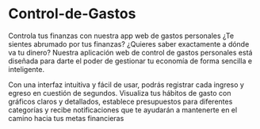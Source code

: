 # Control-de-Gastos
Controla tus finanzas con nuestra app web de gastos personales
¿Te sientes abrumado por tus finanzas? ¿Quieres saber exactamente a dónde va tu dinero? Nuestra aplicación web de control de gastos personales está diseñada para darte el poder de gestionar tu economía de forma sencilla e inteligente.

Con una interfaz intuitiva y fácil de usar, podrás registrar cada ingreso y egreso en cuestión de segundos. Visualiza tus hábitos de gasto con gráficos claros y detallados, establece presupuestos para diferentes categorías y recibe notificaciones que te ayudarán a mantenerte en el camino hacia tus metas financieras
